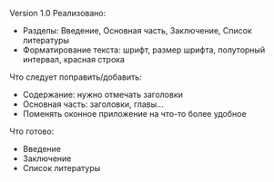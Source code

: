 Version 1.0
Реализовано:
* Разделы: Введение, Основная часть, Заключение, Список литературы
* Форматирование текста: шрифт, размер шрифта, полуторный интервал, красная строка

Что следует поправить/добавить:
* Содержание: нужно отмечать заголовки
* Основная часть: заголовки, главы...
* Поменять оконное приложение на что-то более удобное

Что готово:
* Введение
* Заключение
* Список литературы
